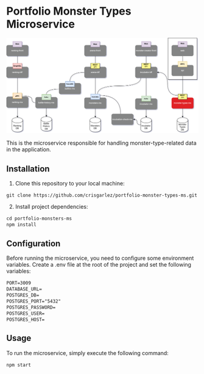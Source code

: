 # Portfolio Monster Types Microservice

![Cover Image](./public/images/monster-types-ms.svg)

This is the microservice responsible for handling monster-type-related data in the application.

## Installation

1. Clone this repository to your local machine:

```
git clone https://github.com/crisgarlez/portfolio-monster-types-ms.git
```

2. Install project dependencies:

```
cd portfolio-monsters-ms
npm install
```

## Configuration

Before running the microservice, you need to configure some environment variables. Create a .env file at the root of the project and set the following variables:

```
PORT=3009
DATABASE_URL=
POSTGRES_DB=
POSTGRES_PORT="5432"
POSTGRES_PASSWORD=
POSTGRES_USER=
POSTGRES_HOST=
```

## Usage

To run the microservice, simply execute the following command:

```
npm start
```
